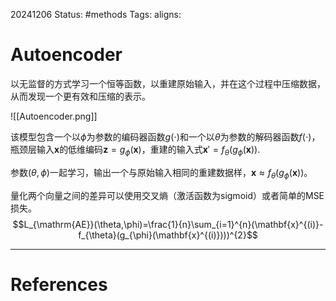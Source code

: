 20241206
Status: #methods
Tags: 
aligns: 
# Autoencoder
以无监督的方式学习一个恒等函数，以重建原始输入，并在这个过程中压缩数据，从而发现一个更有效和压缩的表示。

![[Autoencoder.png]]

该模型包含一个以$\phi$为参数的编码器函数$g(\cdot)$和一个以$\theta$为参数的解码器函数$f(\cdot)$，瓶颈层输入$\textbf{x}$的低维编码$\textbf{z}=g_\phi(\textbf{x})$，重建的输入式$\textbf{x}' = f_\theta(g_\phi(\textbf{x}))$.

参数$(\theta,\phi)$一起学习，输出一个与原始输入相同的重建数据样，$\textbf{x} \approx f_\theta(g_\phi(\textbf{x}))$。

量化两个向量之间的差异可以使用交叉熵（激活函数为sigmoid）或者简单的MSE损失。
$$L_{\mathrm{AE}}(\theta,\phi)=\frac{1}{n}\sum_{i=1}^{n}(\mathbf{x}^{(i)}-f_{\theta}(g_{\phi}(\mathbf{x}^{(i)})))^{2}$$

---
# References
